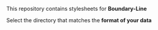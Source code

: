 This repository contains stylesheets for **Boundary-Line**

Select the directory that matches the **format of your data**